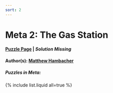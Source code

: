 ```yaml
---
sort: 2
---
```


# Meta 2: The Gas Station

#### [Puzzle Page](2-p.pdf) | *Solution Missing*
#### Author(s): [Matthew Hambacher](../../../../search.html?q=Matthew+Hambacher)

##### Puzzles in Meta:
{% include list.liquid all=true %}